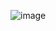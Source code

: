 ![image](https://user-images.githubusercontent.com/84101827/163197047-ec0c7300-92dc-4de3-ac85-92ca1fac44e6.png)
